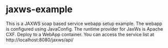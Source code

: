# jaxws-example
This is a JAXWS soap based service webapp setup example.  The webapp is configured using JavaConfig.
The runtime provider for JaxWs is Apache CXF.
Deploy to a WebApp container.
You can access the service list at http://localhost:8080/jaxws/api/
